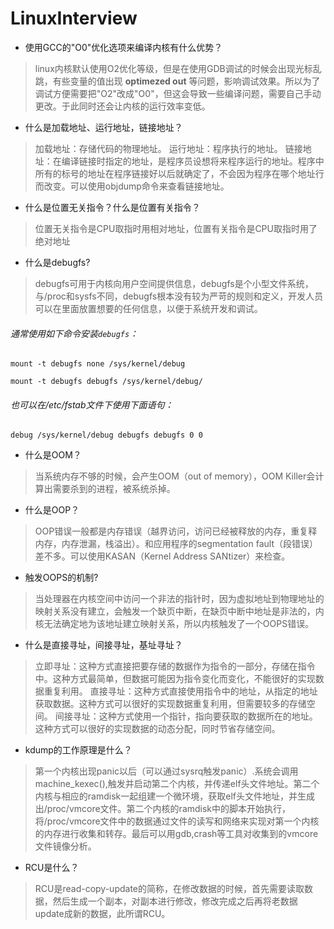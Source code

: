 
# LinuxInterview

- 使用GCC的"O0"优化选项来编译内核有什么优势？
> linux内核默认使用O2优化等级，但是在使用GDB调试的时候会出现光标乱跳，有些变量的值出现 **optimezed out** 等问题，影响调试效果。所以为了调试方便需要把"O2"改成"O0"，但这会导致一些编译问题，需要自己手动更改。于此同时还会让内核的运行效率变低。
- 什么是加载地址、运行地址，链接地址？
> 加载地址：存储代码的物理地址。
> 运行地址：程序执行的地址。
> 链接地址：在编译链接时指定的地址，是程序员设想将来程序运行的地址。程序中所有的标号的地址在程序链接好以后就确定了，不会因为程序在哪个地址行而改变。可以使用objdump命令来查看链接地址。
- 什么是位置无关指令？什么是位置有关指令？
> 位置无关指令是CPU取指时用相对地址，位置有关指令是CPU取指时用了绝对地址
- 什么是debugfs?
> debugfs可用于内核向用户空间提供信息，debugfs是个小型文件系统，与/proc和sysfs不同，debugfs根本没有较为严苛的规则和定义，开发人员可以在里面放置想要的任何信息，以便于系统开发和调试。
###### 通常使用如下命令安装`debugfs`：
```shell
mount -t debugfs none /sys/kernel/debug
```
```shell
mount -t debugfs debugfs /sys/kernel/debug/
```
###### 也可以在/etc/fstab文件下使用下面语句：
```shell
debug /sys/kernel/debug debugfs debugfs 0 0
```
- 什么是OOM？
> 当系统内存不够的时候，会产生OOM（out of memory），OOM Killer会计算出需要杀到的进程，被系统杀掉。
- 什么是OOP？
> OOP错误一般都是内存错误（越界访问，访问已经被释放的内存，重复释内存，内存泄漏，栈溢出）。和应用程序的segmentation fault（段错误）差不多。可以使用KASAN（Kernel Address SANtizer）来检查。
- 触发OOPS的机制?
> 当处理器在内核空间中访问一个非法的指针时，因为虚拟地址到物理地址的映射关系没有建立，会触发一个缺页中断，在缺页中断中地址是非法的，内核无法确定地为该地址建立映射关系，所以内核触发了一个OOPS错误。
- 什么是直接寻址，间接寻址，基址寻址？
> 立即寻址：这种方式直接把要存储的数据作为指令的一部分，存储在指令中。这种方式最简单，但数据可能因为指令变化而变化，不能很好的实现数据重复利用。
> 直接寻址：这种方式直接使用指令中的地址，从指定的地址获取数据。这种方式可以很好的实现数据重复利用，但需要较多的存储空间。
> 间接寻址：这种方式使用一个指针，指向要获取的数据所在的地址。这种方式可以很好的实现数据的动态分配，同时节省存储空间。
- kdump的工作原理是什么？
> 第一个内核出现panic以后（可以通过sysrq触发panic）.系统会调用machine_kexec(),触发并启动第二个内核，并传递elf头文件地址。第二个内核与相应的ramdisk一起组建一个微环境，获取elf头文件地址，并生成出/proc/vmcore文件。第二个内核的ramdisk中的脚本开始执行，将/proc/vmcore文件中的数据通过文件的读写和网络来实现对第一个内核的内存进行收集和转存。最后可以用gdb,crash等工具对收集到的vmcore文件镜像分析。
- RCU是什么？
> RCU是read-copy-update的简称，在修改数据的时候，首先需要读取数据，然后生成一个副本，对副本进行修改，修改完成之后再将老数据update成新的数据，此所谓RCU。